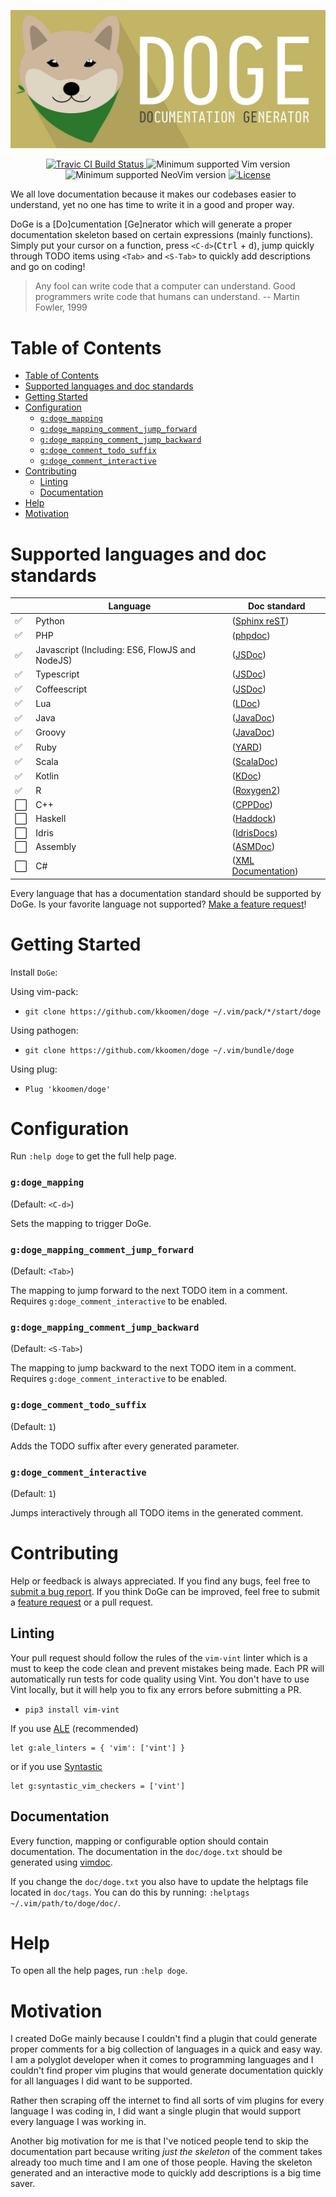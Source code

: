 <p align="center">
  <img src="./banner.jpg" alt="DoGe" />
</p>
<p align="center">
  <a href="https://travis-ci.com/kkoomen/doge">
    <img src="https://travis-ci.com/kkoomen/doge.svg?branch=master" alt="Travic CI Build Status" />
  </a>
  <img src="https://img.shields.io/badge/vim-8.0.1630%2B-informational.svg" alt="Minimum supported Vim version" />
  <img src="https://img.shields.io/badge/neovim-0.3.2%2B-informational.svg" alt="Minimum supported NeoVim version" />
  <a href="https://github.com/kkoomen/doge/blob/develop/LICENSE">
    <img src="https://img.shields.io/github/license/kkoomen/doge.svg" alt="License" />
  </a>
</p>

We all love documentation because it makes our codebases easier to understand,
yet no one has time to write it in a good and proper way.

DoGe is a [Do]cumentation [Ge]nerator which will generate a proper documentation
skeleton based on certain expressions (mainly functions). Simply put your cursor
on a function, press `<C-d>`(<kbd>Ctrl</kbd> + <kbd>d</kbd>), jump quickly
through TODO items using `<Tab>` and `<S-Tab>` to quickly add descriptions and
go on coding!

> Any fool can write code that a computer can understand. Good programmers write
> code that humans can understand. -- Martin Fowler, 1999

# Table of Contents
- [Table of Contents](#table-of-contents)
- [Supported languages and doc standards](#supported-languages-and-doc-standards)
- [Getting Started](#getting-started)
- [Configuration](#configuration)
    + [`g:doge_mapping`](#gdoge_mapping)
    + [`g:doge_mapping_comment_jump_forward`](#gdoge_mapping_comment_jump_forward)
    + [`g:doge_mapping_comment_jump_backward`](#gdoge_mapping_comment_jump_backward)
    + [`g:doge_comment_todo_suffix`](#gdoge_comment_todo_suffix)
    + [`g:doge_comment_interactive`](#gdoge_comment_interactive)
- [Contributing](#contributing)
  * [Linting](#linting)
  * [Documentation](#documentation)
- [Help](#help)
- [Motivation](#motivation)

# Supported languages and doc standards

|     | Language                                       | Doc standard                                                                                                                          |
| --- | ---                                            | ---                                                                                                                                   |
| ✅  | Python                                         | ([Sphinx reST](http://daouzli.com/blog/docstring.html#restructuredtext))                                                              |
| ✅  | PHP                                            | ([phpdoc](https://www.phpdoc.org))                                                                                                    |
| ✅  | Javascript (Including: ES6, FlowJS and NodeJS) | ([JSDoc](https://jsdoc.app))                                                                                                          |
| ✅  | Typescript                                     | ([JSDoc](https://jsdoc.app))                                                                                                          |
| ✅  | Coffeescript                                   | ([JSDoc](https://jsdoc.app))                                                                                                          |
| ✅  | Lua                                            | ([LDoc](https://github.com/stevedonovan/LDoc))                                                                                        |
| ✅  | Java                                           | ([JavaDoc](https://www.oracle.com/technetwork/articles/javase/index-137868.html))                                                     |
| ✅  | Groovy                                         | ([JavaDoc](https://www.oracle.com/technetwork/articles/javase/index-137868.html))                                                     |
| ✅  | Ruby                                           | ([YARD](https://www.rubydoc.info/gems/yard/file/docs/Tags.md))                                                                        |
| ✅  | Scala                                          | ([ScalaDoc](https://docs.scala-lang.org/style/scaladoc.html))                                                                         |
| ✅  | Kotlin                                         | ([KDoc](https://kotlinlang.org/docs/reference/kotlin-doc.html))                                                                       |
| ✅  | R                                              | ([Roxygen2](https://github.com/klutometis/roxygen))                                                                                   |
| ⬜️  | C++                                            | ([CPPDoc](http://www.edparrish.net/common/cppdoc.html#comment))                                                                       |
| ⬜️  | Haskell                                        | ([Haddock](https://www.haskell.org/haddock/doc/html/ch03s02.html))                                                                    |
| ⬜️  | Idris                                          | ([IdrisDocs](http://docs.idris-lang.org/en/latest/reference/documenting.html))                                                        |
| ⬜️  | Assembly                                       | ([ASMDoc](https://www.ee.ryerson.ca/~kclowes/stand-alone/CodingStandards/CodingStdAsm/CodingStdAsm.html#SECTION00070000000000000000)) |
| ⬜️  | C#                                             | ([XML Documentation](https://docs.microsoft.com/en-us/previous-versions/visualstudio/visual-studio-2010/5ast78ax%28v%3dvs.100%29))    |

Every language that has a documentation standard should be supported by DoGe.
Is your favorite language not supported?
[Make a feature request](https://github.com/kkoomen/doge/issues/new?assignees=&labels=enhancement&template=feature_request.md&title=Add+support+for+<language>)!

# Getting Started

Install `DoGe`:

Using vim-pack:

- `git clone https://github.com/kkoomen/doge ~/.vim/pack/*/start/doge`

Using pathogen:

- `git clone https://github.com/kkoomen/doge ~/.vim/bundle/doge`

Using plug:

- `Plug 'kkoomen/doge'`

# Configuration

Run `:help doge` to get the full help page.

### `g:doge_mapping`

(Default: `<C-d>`)

Sets the mapping to trigger DoGe.

### `g:doge_mapping_comment_jump_forward`

(Default: `<Tab>`)

The mapping to jump forward to the next TODO item in a comment. Requires
`g:doge_comment_interactive` to be enabled.

### `g:doge_mapping_comment_jump_backward`

(Default: `<S-Tab>`)

The mapping to jump backward to the next TODO item in a comment. Requires
`g:doge_comment_interactive` to be enabled.

### `g:doge_comment_todo_suffix`

(Default: `1`)

Adds the TODO suffix after every generated parameter.

### `g:doge_comment_interactive`

(Default: `1`)

Jumps interactively through all TODO items in the generated comment.

# Contributing

Help or feedback is always appreciated. If you find any bugs, feel free to
[submit a bug report](https://github.com/kkoomen/doge/issues/new?labels=bug&template=bug_report.md).
If you think DoGe can be improved, feel free to submit a
[feature request](https://github.com/kkoomen/doge/issues/new?assignees=&labels=enhancement&template=feature_request.md)
or a pull request.

## Linting

Your pull request should follow the rules of the `vim-vint` linter which is a
must to keep the code clean and prevent mistakes being made. Each PR will
automatically run tests for code quality using Vint. You don't have to use Vint
locally, but it will help you to fix any errors before submitting a PR.

- `pip3 install vim-vint`

If you use [ALE](https://github.com/w0rp/ale) (recommended)

```
let g:ale_linters = { 'vim': ['vint'] }
```

or if you use [Syntastic](https://github.com/vim-syntastic/syntastic)
```
let g:syntastic_vim_checkers = ['vint']
```

## Documentation

Every function, mapping or configurable option should contain documentation. The
documentation in the `doc/doge.txt` should be generated using
[vimdoc](https://github.com/google/vimdoc).

If you change the `doc/doge.txt` you also have to update the helptags file
located in `doc/tags`. You can do this by running:
`:helptags ~/.vim/path/to/doge/doc/`.

# Help

To open all the help pages, run `:help doge`.

# Motivation

I created DoGe mainly because I couldn't find a plugin that could generate
proper comments for a big collection of languages in a quick and easy way. I am
a polyglot developer when it comes to programming languages and I couldn't find
proper vim plugins that would generate documentation quickly for all languages I
did want to be supported.

Rather then scraping off the internet to find all sorts of vim plugins for every
language I was coding in, I did want a single plugin that would support every
language I was working in.

Another big motivation for me is that I've noticed people tend to skip the
documentation part because writing _just the skeleton_ of the comment takes
already too much time and I am one of those people. Having the skeleton
generated and an interactive mode to quickly add descriptions is a big
time saver.
